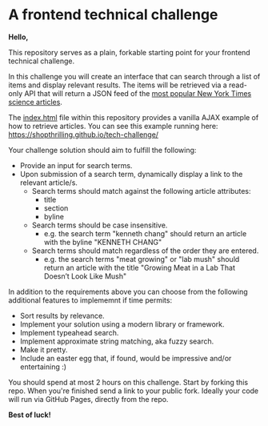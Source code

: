 # A frontend technical challenge

**Hello,**

This repository serves as a plain, forkable starting point for your frontend technical challenge.

In this challenge you will create an interface that can search through a list of items and display relevant results. The items will be retrieved via a read-only API that will return a JSON feed of the [most popular New York Times science articles](https://api.nytimes.com/svc/topstories/v2/science.json?api-key=Gwxln5M3geWlhR6UE0TY1FUWKSG3wCil).

The [index.html](./index.html) file within this repository provides a vanilla AJAX example of how to retrieve articles. You can see this example running here:  
<https://shopthrilling.github.io/tech-challenge/>

Your challenge solution should aim to fulfill the following:
- Provide an input for search terms.
- Upon submission of a search term, dynamically display a link to the relevant article/s.
  - Search terms should match against the following article attributes:
    - title
    - section
    - byline
  - Search terms should be case insensitive.
    - e.g. the search term "kenneth chang" should return an article with the byline "KENNETH CHANG"
  - Search terms should match regardless of the order they are entered.
    - e.g. the search terms "meat growing" or "lab mush" should return an article with the title "Growing Meat in a Lab That Doesn’t Look Like Mush"

In addition to the requirements above you can choose from the following additional features to implememnt if time permits:
- Sort results by relevance.
- Implement your solution using a modern library or framework.
- Implement typeahead search.
- Implement approximate string matching, aka fuzzy search.
- Make it pretty.
- Include an easter egg that, if found, would be impressive and/or entertaining :)

You should spend at most 2 hours on this challenge. Start by forking this repo. When you're finished send a link to your public fork. Ideally your code will run via GitHub Pages, directly from the repo.

**Best of luck!**
